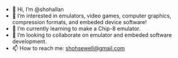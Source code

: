 - 👋 Hi, I’m @shohallan
- 👀 I’m interested in emulators, video games, computer graphics, compression formats, and embeded device software!
- 🌱 I’m currently learning to make a Chip-8 emulator.
- 💞️ I’m looking to collaborate on emulator and embeded software development.
- 📫 How to reach me: shohsewell@gmail.com

<!---
shohallan/shohallan is a ✨ special ✨ repository because its `README.md` (this file) appears on your GitHub profile.
You can click the Preview link to take a look at your changes.
--->
